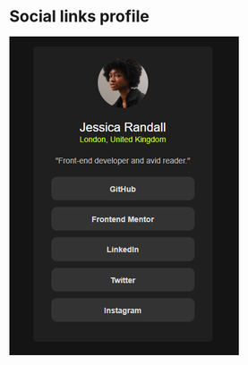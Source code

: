 # Social links profile
![Design preview for the Results summary component coding challenge](./screen_shot.png)